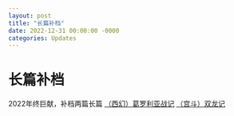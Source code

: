 ```yaml
---
layout: post
title: "长篇补档"
date: 2022-12-31 00:00:00 -0000
categories: Updates
---
```

# 长篇补档
2022年终巨献，补档两篇长篇
[（西幻）葛罗利亚战记](https://github.com/yakushijiyoko/qzgs/raw/main/archive/%5B%E5%85%A8%E8%81%8C%5D%5B%E8%A5%BF%E5%B9%BB%5D%E8%91%9B%E7%BD%97%E5%88%A9%E4%BA%9A%E6%88%98%E8%AE%B0%20by%20%E8%8D%AF%E5%B8%88%E5%AF%BA%E5%8F%B6%E5%AD%90.pdf)
[（宫斗）双龙记](https://github.com/yakushijiyoko/qzgs/raw/main/archive/%5B%E5%85%A8%E8%81%8C%5D%5B%E5%AE%AB%E6%96%97%5D%E5%8F%8C%E9%BE%99%E8%AE%B0%20by%20%E8%8D%AF%E5%B8%88%E5%AF%BA%E5%8F%B6%E5%AD%90.pdf)
